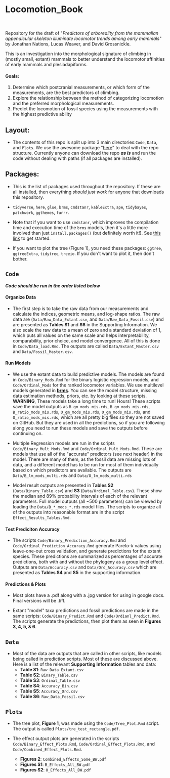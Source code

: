 # Locomotion_Book  

<br>

Repository for the draft of "*Predictors of arboreality from the mammalian appendicular skeleton illuminate locomotor trends among early mammals*" by Jonathan Nations, Lucas Weaver, and David Grossnickle. 

This is an investigation into the morphological signature of climbing in (mostly small, extant) mammals to better understand the locomotor affinities of early mammals and plesiadapiforms. 

#### Goals:  

1) Determine which postcranial measurements, or which form of the measurements, are the best predictors of climbing.
2) Explore the relationship between the method of categorizing locomotion and the preferred morphological measurements. 
3) Predict the locomotion of fossil species using the measurements with the highest predictive ability

## Layout:

- The contents of this repo is split up into 3 main directories:`Code`, `Data`, and `Plots`. We use the awesome package "[here](https://here.r-lib.org/)" to deal with the repo structure. Currently anyone can download the repo ***as is*** and run the code without dealing with paths (if all packages are installed).

## Packages:
- This is the list of packages used throughout the repository. If these are all installed, then everything *should just work* for anyone that downloads this repository. 

- `tidyverse`, `here`, `glue`, `brms`, `cmdstanr`, `kableExtra`,  `ape`, `tidybayes`, `patchwork`, `ggthemes`, `furrr`.

- Note that if you want to use `cmdstanr`, which improves the compilation time and execution time of the `brms` models, then it's a little more involved than just `install.packages()` (but definitely worth it!). See [this link](https://mc-stan.org/cmdstanr/articles/cmdstanr.html) to get started.

- If you want to plot the tree (Figure 1), you need these packages: `ggtree`, `ggtreeExtra`, `tidytree`, `treeio`. If you don't want to plot it, then don't bother. 

## **`Code`** 

***Code should be run in the order listed below***

#### 


#### Organize Data  
- The first step is to take the raw data from our measurements and calculate the indices, geometric means, and log-shape ratios. The raw data are (`Data/Raw_Data_Extant.csv`, and `Data/Raw_Data_Fossil.csv`) and are presented as **Tables S1** and **S6** in the Supporting Information. We also scale the raw data to a mean of zero and a standard deviation of 1, which puts all values on the same scale and helps interpretability, comparability, prior choice, and model convergence. All of this is done in `Code/Data_load.Rmd`. The outputs are called `Data/Extant_Master.csv` and `Data/Fossil_Master.csv`.

#### Run Models

- We use the extant data to build predictive models. The models are found in `Code/Binary_Mods.Rmd` for the binary logistic regression models, and `Code/Ordinal_Mods` for the ranked locomotor variables. We use multilevel models generated in [**brms**](https://github.com/paul-buerkner/brms). You can see the model structure, missing data estimation methods, priors, etc. by looking at these scripts. **WARNING**, These models take a long time to run! Hours! These scripts save the model outputs as `B_gm_mods_mis.rds`, `B_gm_mods_mis.rds`, `B_ratio_mods_mis.rds`, `O_gm_mods_mis.rds`, `O_gm_mods_mis.rds`, and `O_ratio_mods_mis.rds`, which are all pretty big files so they are not saved on GitHub. But they are used in all the predictions, so if you are following along you need to run these models and save the outputs before continuing on.

- Multiple Regression models are run in the scripts `Code/Binary_Mult_Mods.Rmd` and `Code/Ordinal_Mult_Mods.Rmd`. These are models that use all of the "accurate" predictors (see next header) in the model. There are many of them, as the fossil data are missing lots of data, and a different model has to be run for most of them individually based on which predictors are available. The outputs are `Data/B_lm_mods_multi.rds` and `Data/O_lm_mods_multi.rds`

- Model result outputs are presented in **Tables S2** (`Data/Binary_Table.csv`) and **S3** (`Data/Ordinal_Table.csv`). These show the median and 89% probability intervals of each of the relevant parameters. Full model outputs (all ~500 parameters) can be viewed by loading the `Data/B_*_mods_*.rds` model files. The scripts to organize all of the outputs into reasonable format are in the script `Effect_Results_Tables.Rmd`. 

#### Test Prediciton Accuracy

- The scripts `Code/Binary_Prediction_Accuracy.Rmd` and `Code/Ordinal_Prediction_Accuracy.Rmd` generate Pareto-$k$ values using leave-one-out cross validation, and generate predictions for the extant species. These predictions are summarized as percentages of accurate predictions, both with and without the phylogeny as a group level effect. Outputs are `Data/Accuracy.csv` and `Data/Ord_Accuracy.csv` which are presented as **Tables S4** and **S5** in the supporting information.

#### Predictions & Plots

- Most plots have a .pdf along with a .jpg version for using in google docs. Final versions will be .tiff.

- Extant "model" taxa predictions and fossil predictions are made in the same scripts: `Code/Binary_Predict.Rmd` and `Code/Ordianl_Predict.Rmd`. The scripts generate the predictions, then plot them as seen in **Figures 3, 4, 5, & 6**.


## **`Data`**

- Most of the data are outputs that are called in other scripts, like models being called in prediction scripts. Most of these are discussed above. Here is a list of the relevant **Supporting Information** tables and data:
  - **Table S1**: `Raw_Data_Extant.csv`
  - **Table S2**: `Binary_Table.csv`
  - **Table S3**: `Ordinal_Table.csv`
  - **Table S4**: `Accuracy_Bin.csv`
  - **Table S5**: `Accuracy_Ord.csv` 
  - **Table S6**: `Raw_Data_Fossil.csv`

## **`Plots`**

- The tree plot, **Figure 1**, was made using the `Code/Tree_Plot.Rmd` script. The output is called `Plots/tre_test_rectangle.pdf`.

- The effect output plots are generated in the scripts `Code/Binary_Effect_Plots.Rmd`, `Code/Ordinal_Effect_Plots.Rmd`, and `Code/Combined_Effect_Plots.Rmd`. 
  - **Figures 2**: `Combined_Effects_Some_BW.pdf`
  - **Figures S1**: `B_Effects_All_BW.pdf`
  - **Figures S2**: `O_Effects_All_BW.pdf`

  


